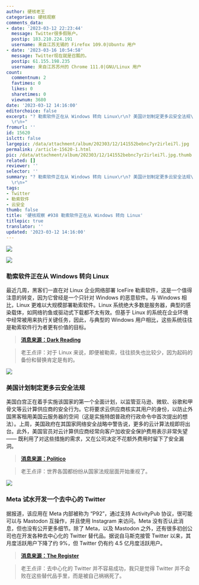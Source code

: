 ```yaml
---
author: 硬核老王
categories: 硬核观察
comments_data:
- date: '2023-03-12 22:23:44'
  message: Twitter很多假账户。
  postip: 183.210.224.191
  username: 来自江苏无锡的 Firefox 109.0|Ubuntu 用户
- date: '2023-03-16 10:54:58'
  message: Twitter现在就是召瓢的。
  postip: 61.155.198.235
  username: 来自江苏苏州的 Chrome 111.0|GNU/Linux 用户
count:
  commentnum: 2
  favtimes: 0
  likes: 0
  sharetimes: 0
  viewnum: 3680
date: '2023-03-12 14:16:00'
editorchoice: false
excerpt: "? 勒索软件正在从 Windows 转向 Linux\r\n? 美国计划制定更多云安全法规\r\n? Meta 试水开发一个去中心的 Twitter\r\n»
  \r\n»"
fromurl: ''
id: 15620
islctt: false
largepic: /data/attachment/album/202303/12/141552bebnc7yr2irlei7l.jpg
permalink: /article-15620-1.html
pic: /data/attachment/album/202303/12/141552bebnc7yr2irlei7l.jpg.thumb.jpg
related: []
reviewer: ''
selector: ''
summary: "? 勒索软件正在从 Windows 转向 Linux\r\n? 美国计划制定更多云安全法规\r\n? Meta 试水开发一个去中心的 Twitter\r\n»
  \r\n»"
tags:
- Twitter
- 勒索软件
- 云安全
thumb: false
title: '硬核观察 #938 勒索软件正在从 Windows 转向 Linux'
titlepic: true
translator: ''
updated: '2023-03-12 14:16:00'
---
```


![](/data/attachment/album/202303/12/141552bebnc7yr2irlei7l.jpg)


![](/data/attachment/album/202303/12/141559y63zk033y76ul6lh.jpg)


### 勒索软件正在从 Windows 转向 Linux


最近几周，黑客们一直在对 Linux 企业网络部署 IceFire 勒索软件，这是一个值得注意的转变，因为它曾经是一个只针对 Windows 的恶意软件。与 Windows 相比，Linux 更难以大规模部署勒索软件。Linux 系统绝大多数是服务器，典型的感染载体，如网络钓鱼或驱动式下载都不太有效。但基于 Linux 的系统在企业环境中经常被用来执行关键任务，因此，与典型的 Windows 用户相比，这些系统往往是勒索软件行为者更有价值的目标。



> 
> **[消息来源：Dark Reading](https://www.darkreading.com/endpoint/icefire-ransomware-portends-broader-shift-windows-linux)**
> 
> 
> 



> 
> 老王点评：对于 Linux 来说，即便被勒索，往往损失也比较少，因为起码的备份和替换肯定是有的。
> 
> 
> 


![](/data/attachment/album/202303/12/141615qpb8b65cccpb0z0m.jpg)


### 美国计划制定更多云安全法规


美国白宫正在着手实施该国家的第一个全面计划，以监管亚马逊、微软、谷歌和甲骨文等云计算供应商的安全行为。它将要求云供应商核实其用户的身份，以防止外国黑客租用美国云服务器的空间（这是实施特朗普政府行政命令中首次提出的想法）。上周，美国政府在其国家网络安全战略中警告说，更多的云计算法规即将出台。此外，美国官员对云计算供应商经常向客户加收安全保护费用表示非常失望 —— 既利用了对这些措施的需求，又在公司决定不花额外费用时留下了安全漏洞。



> 
> **[消息来源：Politico](https://www.politico.com/news/2023/03/10/white-house-cloud-overhaul-00086595)**
> 
> 
> 



> 
> 老王点评：世界各国都纷纷从国家法规层面开始重视了。
> 
> 
> 


![](/data/attachment/album/202303/12/141634ucco78qlyk4r847c.jpg)


### Meta 试水开发一个去中心的 Twitter


据报道，该应用在 Meta 内部被称为 “P92”，通过支持 ActivityPub 协议，很可能可以与 Mastodon 互操作，并且使用 Instagram 来访问。Meta 没有否认此消息，但也没有公开更多细节。除了 Meta，以及 Mastodon 之外，还有很多初创公司也在开发各种去中心化的 Twitter 替代品。据说自马斯克接管 Twitter 以来，其月度活跃用户下降了约 9%，但 Twitter 仍有约 4.5 亿月度活跃用户。



> 
> **[消息来源：The Register](https://www.theregister.com/2023/03/11/meta_twitter_rival/)**
> 
> 
> 



> 
> 老王点评：去中心化的 Twitter 并不容易成功，我只是觉得 Twitter 并不会败在这些替代品手里，而是被自己祸祸死了。
> 
> 
>